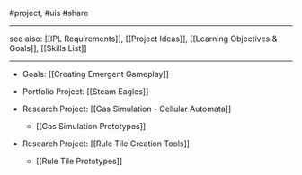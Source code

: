 #project, #uis #share
_________

see also: [[IPL Requirements]], [[Project Ideas]], [[Learning Objectives & Goals]], [[Skills List]]

________


- Goals: [[Creating Emergent Gameplay]]


- Portfolio Project: [[Steam Eagles]]
- Research Project: [[Gas Simulation - Cellular Automata]]
	- [[Gas Simulation Prototypes]]
- Research Project: [[Rule Tile Creation Tools]]
	- [[Rule Tile Prototypes]]
